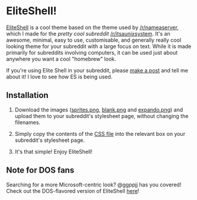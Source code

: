 # EliteShell!

[EliteShell](https://www.reddit.com/r/eliteshell) is a cool theme based on the theme used by [/r/nameaserver](https://www.reddit.com/r/nameaserver), which I made for the _pretty cool subreddit_ [/r/itsaunixsystem](https://www.reddit.com/r/itsaunixsystem). It's an awesome, minimal, easy to use, customisable, and generally really cool looking theme for your subreddit with a large focus on text. While it is made primarily for subreddits involving computers, it can be used just about anywhere you want a cool "homebrew" look.

If you're using Elite Shell in your subreddit, please [make a post](https://www.reddit.com/r/eliteshell/submit?title=/r/YourSub%20is%20using%20EliteShell!) and tell me about it! I love to see how ES is being used.

## Installation

1. Download the images ([sprites.png](https://raw.githubusercontent.com/ctrezevant/eliteshell/master/sprites.png), [blank.png](https://raw.githubusercontent.com/ctrezevant/eliteshell/master/blank.png) and [expando.png](https://raw.githubusercontent.com/ctrezevant/eliteshell/master/expando.png)) and upload them to your subreddit's stylesheet page, without changing the filenames.

2. Simply copy the contents of the [CSS file](https://raw.githubusercontent.com/ctrezevant/eliteshell/master/eliteshell.css) into the relevant box on your subreddit's stylesheet page.

3. It's that simple! Enjoy EliteShell!


## Note for DOS fans

Searching for a more Microsoft-centric look? @ggppjj has you covered! Check out the DOS-flavored version of EliteShell [here](https://github.com/ggppjj/eliteshell)!
